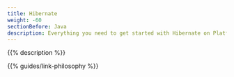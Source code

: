 ```yaml
---
title: Hibernate
weight: -60
sectionBefore: Java
description: Everything you need to get started with Hibernate on Platform.sh. 
---
```


{{% description %}}

{{% guides/link-philosophy %}}